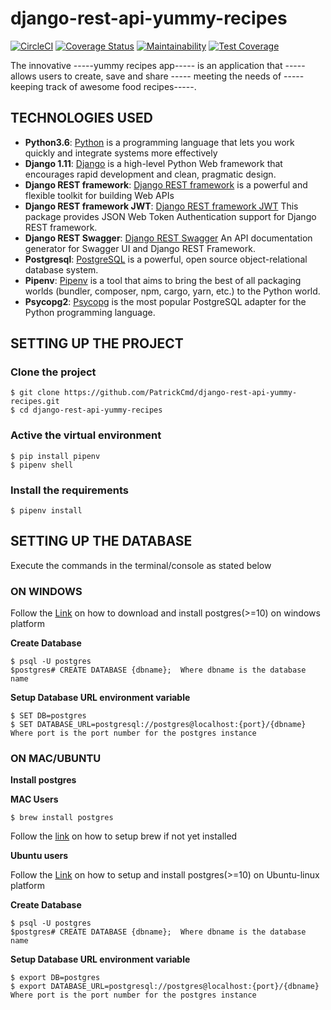 # django-rest-api-yummy-recipes

[![CircleCI](https://circleci.com/gh/PatrickCmd/django-rest-api-yummy-recipes/tree/develop.svg?style=svg)](https://circleci.com/gh/PatrickCmd/django-rest-api-yummy-recipes/tree/develop)
[![Coverage Status](https://coveralls.io/repos/github/PatrickCmd/django-rest-api-yummy-recipes/badge.svg?branch=develop)](https://coveralls.io/github/PatrickCmd/django-rest-api-yummy-recipes?branch=develop)
[![Maintainability](https://api.codeclimate.com/v1/badges/6ae0fd096be1b2118fe0/maintainability)](https://codeclimate.com/github/PatrickCmd/django-rest-api-yummy-recipes/maintainability)
[![Test Coverage](https://api.codeclimate.com/v1/badges/6ae0fd096be1b2118fe0/test_coverage)](https://codeclimate.com/github/PatrickCmd/django-rest-api-yummy-recipes/test_coverage)

 The innovative -----yummy recipes app----- is an application that  -----allows users  to create, save and share ----- meeting the needs of -----keeping track of awesome food recipes-----.

## TECHNOLOGIES USED
- **Python3.6**: [Python](https://www.python.org/) is a programming language that lets you work quickly and integrate systems more effectively
- **Django 1.11**: [Django](https://docs.djangoproject.com/en/1.11/) is a high-level Python Web framework that encourages rapid development and clean, pragmatic design.
- **Django REST framework**: [Django REST framework](http://www.django-rest-framework.org/) is a powerful and flexible toolkit for building Web APIs
- **Django REST framework JWT**: [Django REST framework JWT](http://getblimp.github.io/django-rest-framework-jwt/) This package provides JSON Web Token Authentication support for Django REST framework.
- **Django REST Swagger**: [Django REST Swagger](https://github.com/marcgibbons/django-rest-swagger) An API documentation generator for Swagger UI and Django REST Framework.
- **Postgresql**: [PostgreSQL](https://www.postgresql.org/) is a powerful, open source object-relational database system.
- **Pipenv**: [Pipenv](https://docs.pipenv.org/) is a tool that aims to bring the best of all packaging worlds (bundler, composer, npm, cargo, yarn, etc.) to the Python world.
- **Psycopg2**: [Psycopg](http://initd.org/psycopg/) is the most popular PostgreSQL adapter for the Python programming language.

## SETTING UP THE PROJECT

### Clone the project
```
$ git clone https://github.com/PatrickCmd/django-rest-api-yummy-recipes.git
$ cd django-rest-api-yummy-recipes
```

### Active the virtual environment
```
$ pip install pipenv
$ pipenv shell
```

### Install the requirements
```
$ pipenv install
```

## SETTING UP THE DATABASE
Execute the commands in the terminal/console as stated below

### ON WINDOWS
Follow the [Link](https://www.enterprisedb.com/downloads/postgres-postgresql-downloads) on how to download 
and install postgres(>=10) on windows platform

**Create Database**
```
$ psql -U postgres
$postgres# CREATE DATABASE {dbname};  Where dbname is the database name
```
**Setup Database URL environment variable**
```
$ SET DB=postgres
$ SET DATABASE_URL=postgresql://postgres@localhost:{port}/{dbname} Where port is the port number for the postgres instance
```

### ON MAC/UBUNTU
**Install postgres**

**MAC Users**
```
$ brew install postgres
```
Follow the [link](https://brew.sh/) on how to setup brew if not yet installed

**Ubuntu users**

Follow the [Link](https://www.postgresql.org/download/linux/ubuntu/) on how to setup 
and install postgres(>=10) on Ubuntu-linux platform

**Create Database**
```
$ psql -U postgres
$postgres# CREATE DATABASE {dbname};  Where dbname is the database name
```
**Setup Database URL environment variable**
```
$ export DB=postgres
$ export DATABASE_URL=postgresql://postgres@localhost:{port}/{dbname} Where port is the port number for the postgres instance
```